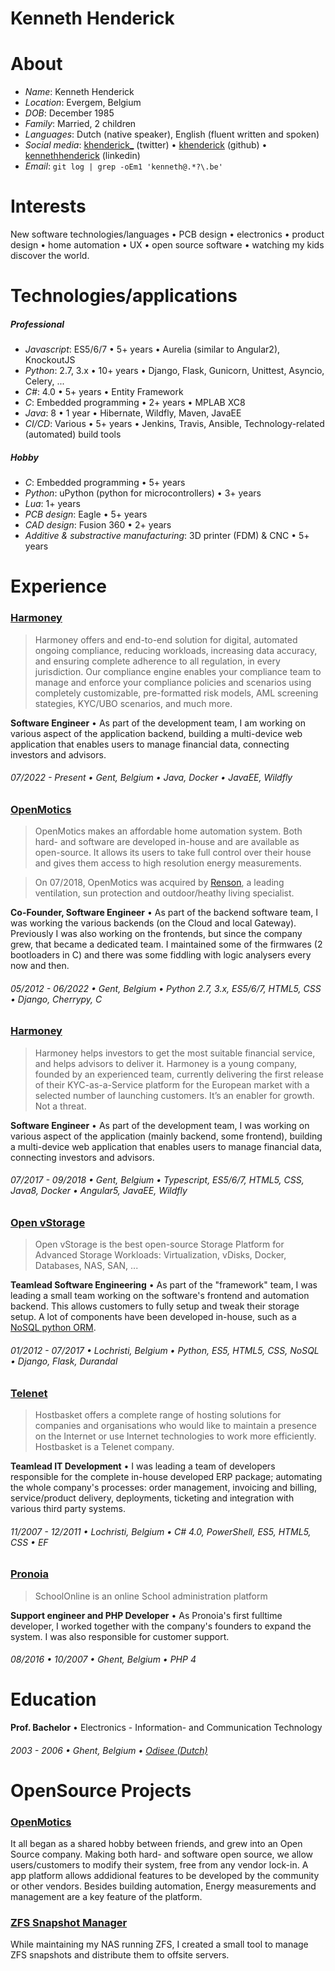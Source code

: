 # Kenneth Henderick

# About

- _Name_: Kenneth Henderick
- _Location_: Evergem, Belgium
- _DOB_: December 1985
- _Family_: Married, 2 children
- _Languages_: Dutch (native speaker), English (fluent written and spoken)
- _Social media_: [khenderick_](https://twitter.com/khenderick_) (twitter) • [khenderick](https://github.com/khenderick) (github) • [kennethhenderick](https://www.linkedin.com/in/kennethhenderick/) (linkedin)
- _Email_: `git log | grep -oEm1 'kenneth@.*?\.be'`

# Interests

New software technologies/languages • PCB design • electronics • product design • home automation • UX • open source software • watching my kids discover the world.

# Technologies/applications

##### Professional

- _Javascript_: ES5/6/7 • 5+ years • Aurelia (similar to Angular2), KnockoutJS
- _Python_: 2.7, 3.x • 10+ years • Django, Flask, Gunicorn, Unittest, Asyncio, Celery, ...
- _C#_: 4.0 • 5+ years • Entity Framework
- _C_: Embedded programming • 2+ years • MPLAB XC8
- _Java_: 8 • 1 year • Hibernate, Wildfly, Maven, JavaEE
- _CI/CD_: Various • 5+ years • Jenkins, Travis, Ansible, Technology-related (automated) build tools

##### Hobby

- _C_: Embedded programming • 5+ years
- _Python_: uPython (python for microcontrollers) • 3+ years
- _Lua_: 1+ years
- _PCB design_: Eagle • 5+ years
- _CAD design_: Fusion 360 • 2+ years
- _Additive & substractive manufacturing_: 3D printer (FDM) & CNC • 5+ years

# Experience

### [Harmoney](https://myharmoney.eu/)

> Harmoney offers and end-to-end solution for digital, automated ongoing compliance, reducing workloads, increasing data accuracy, and ensuring complete adherence to all regulation, in every jurisdiction. Our compliance engine enables your compliance team to manage and enforce your compliance policies and scenarios using completely customizable, pre-formatted risk models, AML screening stategies, KYC/UBO scenarios, and much more.

**Software Engineer** • As part of the development team, I am working on various aspect of the application backend, building a multi-device web application that enables users to manage financial data, connecting investors and advisors.

###### 07/2022 - Present • Gent, Belgium • Java, Docker • JavaEE, Wildfly

### [OpenMotics](https://www.openmotics.com/)

> OpenMotics makes an affordable home automation system. Both hard- and software are developed in-house and are available as open-source. It allows its users to take full control over their house and gives them access to high resolution energy measurements.

> On 07/2018, OpenMotics was acquired by [Renson](https://www.renson.eu), a leading ventilation, sun protection and outdoor/heathy living specialist.

**Co-Founder, Software Engineer** • As part of the backend software team, I was working the various backends (on the Cloud and local Gateway). Previously I was also working on the frontends, but since the company grew, that became a dedicated team. I maintained some of the firmwares (2 bootloaders in C) and there was some fiddling with logic analysers every now and then.

###### 05/2012 - 06/2022 • Gent, Belgium • Python 2.7, 3.x, ES5/6/7, HTML5, CSS • Django, Cherrypy, C

### [Harmoney](https://myharmoney.eu/)

> Harmoney helps investors to get the most suitable financial service, and helps advisors to deliver it. Harmoney is a young company, founded by an experienced team, currently delivering the first release of their KYC-as-a-Service platform for the European market with a selected number of launching customers. It’s an enabler for growth. Not a threat.

**Software Engineer** • As part of the development team, I was working on various aspect of the application (mainly backend, some frontend), building a multi-device web application that enables users to manage financial data, connecting investors and advisors.

###### 07/2017 - 09/2018 • Gent, Belgium • Typescript, ES5/6/7, HTML5, CSS, Java8, Docker • Angular5, JavaEE, Wildfly

### [Open vStorage](http://www.openvstorage.org/)

> Open vStorage is the best open-source Storage Platform for Advanced Storage Workloads: Virtualization, vDisks, Docker, Databases, NAS, SAN, ...

**Teamlead Software Engineering** • As part of the "framework" team, I was leading a small team working on the software's frontend and automation backend. This allows customers to fully setup and tweak their storage setup. A lot of components have been developed in-house, such as a [NoSQL python ORM](https://github.com/openvstorage/framework/tree/develop/ovs/dal).

###### 01/2012 - 07/2017 • Lochristi, Belgium • Python, ES5, HTML5, CSS, NoSQL • Django, Flask, Durandal

### [Telenet](https://www.hostbasket.com)

> Hostbasket offers a complete range of hosting solutions for companies and organisations who would like to maintain a presence on the Internet or use Internet technologies to work more efficiently. Hostbasket is a Telenet company.

**Teamlead IT Development** • I was leading a team of developers responsible for the complete in-house developed ERP package; automating the whole company's processes: order management, invoicing and billing, service/product delivery, deployments, ticketing and integration with various third party systems.

###### 11/2007 - 12/2011 • Lochristi, Belgium • C# 4.0, PowerShell, ES5, HTML5, CSS • EF

### [Pronoia](http://schoolonline.be/)

> SchoolOnline is an online School administration platform

**Support engineer and PHP Developer** • As Pronoia's first fulltime developer, I worked together with the company's founders to expand the system. I was also responsible for customer support.

###### 08/2016 • 10/2007 • Ghent, Belgium • PHP 4

# Education

**Prof. Bachelor** • Electronics - Information- and Communication Technology

###### 2003 - 2006 • Ghent, Belgium • [Odisee (Dutch)](https://www.odisee.be/nl/elektronica-ict)

# OpenSource Projects

### [OpenMotics](https://github.com/openmotics)

It all began as a shared hobby between friends, and grew into an Open Source company. Making both hard- and software open source, we allow users/customers to modify their system, free from any vendor lock-in. A app platform allows addidional features to be developed by the community or other vendors. Besides building automation, Energy measurements and management are a key feature of the platform.

### [ZFS Snapshot Manager](https://github.com/khenderick/zfs-snap-manager)

While maintaining my NAS running ZFS, I created a small tool to manage ZFS snapshots and distribute them to offsite servers.

